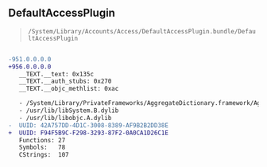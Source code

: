 ## DefaultAccessPlugin

> `/System/Library/Accounts/Access/DefaultAccessPlugin.bundle/DefaultAccessPlugin`

```diff

-951.0.0.0.0
+956.0.0.0.0
   __TEXT.__text: 0x135c
   __TEXT.__auth_stubs: 0x270
   __TEXT.__objc_methlist: 0xac

   - /System/Library/PrivateFrameworks/AggregateDictionary.framework/AggregateDictionary
   - /usr/lib/libSystem.B.dylib
   - /usr/lib/libobjc.A.dylib
-  UUID: 42A757DD-4D1C-3008-8389-AF9B2B2DD38E
+  UUID: F94F5B9C-F298-3293-87F2-0A0CA1D26C1E
   Functions: 27
   Symbols:   78
   CStrings:  107

```

